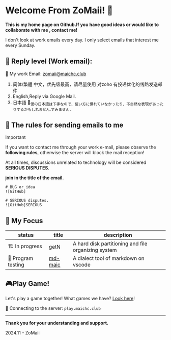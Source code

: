 # Welcome From ZoMaii! &#x1F973;

**This is my home page on Github.If you have good ideas or would like to collaborate with me , contact me!**

I don't look at work emails every day. I only select emails that interest me every Sunday.


## :incoming_envelope: Reply level (Work email):
:speech_balloon: My work Email: [zomaii@maichc.club](mailto:zomaii@maichc.club)

1. 简体/繁體 中文，优先级最高，请尽量使用 对zoho 有投递优化的线路发送邮件
2. English,Reply via Google Mail.
3. 日本語 🫠<sub>僕の日本語は下手なので、使い方に慣れていなかったり、不自然な表現があったりするかもしれません.すみません．</sub>

## :page_with_curl: The rules for sending emails to me

> [!IMPORTANT]
> If you want to contact me through your work e-mail, please observe the **following rules**, otherwise the server will block the mail reception!
>
> At all times, discussions unrelated to technology will be considered **SERIOUS DISPUTES**.

**join in the title of the email.**
```
# BUG or idea
![GitHub]

# SERIOUS disputes.
![GitHub]SERIOUS 
```

## &#x1F914; My Focus
|status|title|description|
|-|-|-|
|🏗️ In progress|getN|A hard disk partitioning and file organizing system|
|👀 Program testing |[md-maic](https://github.com/ZoMaii/md-maic)|A dialect tool of markdown on vscode|

## 🎮️Play Game!

Let's play a game together! What games we have? [Look here](./play.maichc.club/)!

🔗 Connecting to the server: `play.maichc.club`

---
**Thank you for your understanding and support.**

2024.11 - ZoMaii